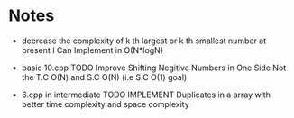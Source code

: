 # Notes

- decrease the complexity of k th largest or k th smallest number at present I Can Implement in O(N\*logN)

- basic 10.cpp TODO Improve Shifting Negitive Numbers in One Side Not the T.C O(N) and S.C O(N) (i.e S.C O(1) goal)

- 6.cpp in intermediate TODO IMPLEMENT Duplicates in a array with better time complexity and space complexity
